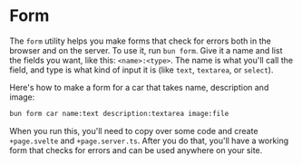 # Form

The `form` utility helps you make forms that check for errors both in the browser and on the server.
To use it, run `bun form`. Give it a name and list the fields you want, like this: `<name>:<type>`.
The name is what you'll call the field, and type is what kind of input it is (like `text`, `textarea`, or `select`).

Here's how to make a form for a car that takes name, description and image:

```sh
bun form car name:text description:textarea image:file
```

When you run this, you'll need to copy over some code and create `+page.svelte` and `+page.server.ts`.
After you do that, you'll have a working form that checks for errors and can be used anywhere on your site.
